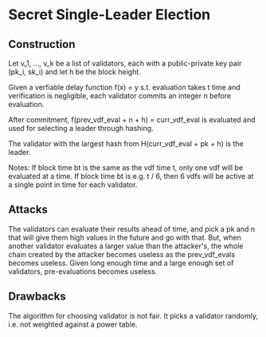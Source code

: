 # Secret Single-Leader Election

## Construction

Let v_1, ..., v_k be a list of validators, each with a public-private key pair (pk_i, sk_i) and let h be the block height.

Given a verfiable delay function f(x) = y s.t. evaluation takes t time and verification is negligible, each validator commits an integer n before evaluation.

After commitment, f(prev_vdf_eval + n + h) = curr_vdf_eval is evaluated and used for selecting a leader through hashing.

The validator with the largest hash from H(curr_vdf_eval + pk + h) is the leader.

Notes: If block time bt is the same as the vdf time t, only one vdf will be evaluated at a time. If block time bt is e.g. t / 6, then 6 vdfs will be active at a single point in time for each validator.

## Attacks

The validators can evaluate their results ahead of time, and pick a pk and n that will give them high values in the future and go with that. But, when another validator evaluates a larger value than the attacker's, the whole chain created by the attacker becomes useless as the prev_vdf_evals becomes useless. Given long enough time and a large enough set of validators, pre-evaluations becomes useless.

## Drawbacks

The algorithm for choosing validator is not fair. It picks a validator randomly, i.e. not weighted against a power table.
